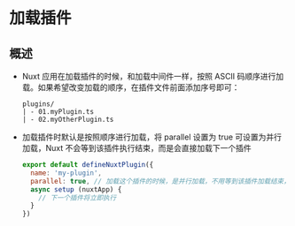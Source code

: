 # 加载插件

## 概述

+ Nuxt 应用在加载插件的时候，和加载中间件一样，按照 ASCII 码顺序进行加载。如果希望改变加载的顺序，在插件文件前面添加序号即可：

  ```
  plugins/
  | - 01.myPlugin.ts
  | - 02.myOtherPlugin.ts
  ```

+ 加载插件时默认是按照顺序进行加载，将 parallel 设置为 true 可设置为并行加载，Nuxt 不会等到该插件执行结束，而是会直接加载下一个插件

  ```js
  export default defineNuxtPlugin({
    name: 'my-plugin',
    parallel: true, // 加载这个插件的时候，是并行加载，不用等到该插件加载结束，直接开始加载下一个插件
    async setup (nuxtApp) {
      // 下一个插件将立即执行
    }
  })
  ```
